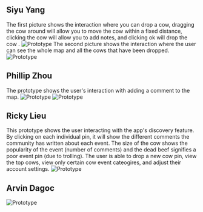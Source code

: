 ## Siyu Yang
The first picture shows the interaction where you can drop a cow, dragging the cow around will allow you to move the cow within a fixed distance, clicking the cow will allow you to add notes, and clicking ok will drop the cow .
![Prototype](Images/Steven's%20Paper%20Prototype%20Part%20A.jpg)
The second picture shows the interaction where the user can see the whole map and all the cows that have been dropped.
![Prototype](Images/Steven's%20Paper%20Prototype%20Part%20B.jpg)

## Phillip Zhou
The prototype shows the user's interaction with adding a comment to the map.
![Prototype](Images/COGS%20121%20Paper%20Prototype%20Step%201.png)
![Prototype](Images/COGS%20121%20Paper%20Prototype%20Step%202.png)

## Ricky Lieu
This prototype shows the user interacting with the app's discovery feature.  By clicking on each individual pin, it will show the different comments the community has written about each event.  The size of the cow shows the popularity of the event (number of comments) and the dead beef signifies a poor event pin (due to trolling).  The user is able to drop a new cow pin, view the top cows, view only certain cow event cateogires, and adjust their account settings.
![Prototype](Images/Ricky's%20Paper%20Prototype.jpg)

## Arvin Dagoc
![Prototype](Images/IMG_6615.JPG) 
